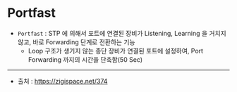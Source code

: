 # Portfast
* `Portfast` : STP 에 의해서 포트에 연결된 장비가 Listening, Learning 을 거치지 않고, 바로 Forwarding 단계로 전환하는 기능
	* Loop 구조가 생기지 않는 종단 장비가 연결된 포트에 설정하여, Port Forwarding 까지의 시간을 단축함(50 Sec)


---

* 출처 : https://zigispace.net/374
